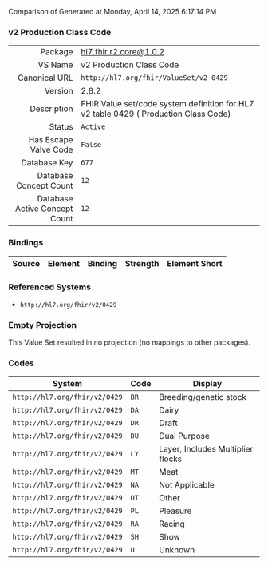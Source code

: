 Comparison of 
Generated at Monday, April 14, 2025 6:17:14 PM

### v2 Production Class Code

|      |     |
| ---: | --- |
| Package | hl7.fhir.r2.core@1.0.2 |
| VS Name | v2 Production Class Code |
| Canonical URL | `http://hl7.org/fhir/ValueSet/v2-0429` |
| Version | 2.8.2 |
| Description | FHIR Value set/code system definition for HL7 v2 table 0429 ( Production Class Code) |
| Status | `Active` |
| Has Escape Valve Code | `False` |
| Database Key | `677` |
| Database Concept Count | `12` |
| Database Active Concept Count | `12` |
### Bindings

| Source | Element | Binding | Strength | Element Short |
| ------ | ------- | ------- | -------- | ------------- |

### Referenced Systems

* `http://hl7.org/fhir/v2/0429`
### Empty Projection

This Value Set resulted in no projection (no mappings to other packages).

### Codes

| System | Code | Display |
| ------ | ---- | ------- |
| `http://hl7.org/fhir/v2/0429` | `BR` | Breeding/genetic stock |
| `http://hl7.org/fhir/v2/0429` | `DA` | Dairy |
| `http://hl7.org/fhir/v2/0429` | `DR` | Draft |
| `http://hl7.org/fhir/v2/0429` | `DU` | Dual Purpose |
| `http://hl7.org/fhir/v2/0429` | `LY` | Layer, Includes Multiplier flocks |
| `http://hl7.org/fhir/v2/0429` | `MT` | Meat |
| `http://hl7.org/fhir/v2/0429` | `NA` | Not Applicable |
| `http://hl7.org/fhir/v2/0429` | `OT` | Other |
| `http://hl7.org/fhir/v2/0429` | `PL` | Pleasure |
| `http://hl7.org/fhir/v2/0429` | `RA` | Racing |
| `http://hl7.org/fhir/v2/0429` | `SH` | Show |
| `http://hl7.org/fhir/v2/0429` | `U` | Unknown |
